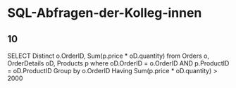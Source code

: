 # SQL-Abfragen-der-Kolleg-innen

## 10
SELECT Distinct o.OrderID, Sum(p.price * oD.quantity)  from Orders o, OrderDetails oD, Products p 
where oD.OrderID = o.OrderID AND p.ProductID = oD.ProductID 
Group by o.OrderID 
Having Sum(p.price * oD.quantity) > 2000
